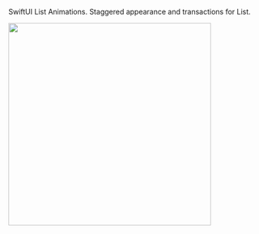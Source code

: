 SwiftUI List Animations. Staggered appearance and transactions for List.

<img src="https://github.com/user-attachments/assets/8955fb2a-7c16-4b8e-bb04-3c9a15f9225f" width="400" /> 
